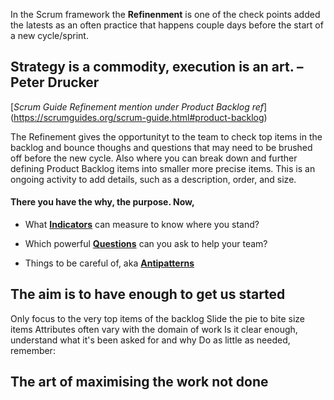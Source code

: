 In the Scrum framework the **Refinenment** is one of the check points added the latests as an often practice that happens couple days before the start of a new cycle/sprint. 

## Strategy is a commodity, execution is an art. – Peter Drucker

[*Scrum Guide Refinement mention under Product Backlog ref*] (https://scrumguides.org/scrum-guide.html#product-backlog)

The Refinement gives the opportunityt to the team to check top items in the backlog and bounce thoughs and questions that may need to be brushed off before the new cycle. Also where you can break down and further defining Product Backlog items into smaller more precise items. This is an ongoing activity to add details, such as a description, order, and size. 

#### There you have the why, the purpose. Now,

* What [**Indicators**](https://github.com/GarciaInes/Scrum-Mastery/blob/6bc6c02c02c8b196e5f84879edff5e7c996d731d/Refinement/Indicators.md) can measure to know where you stand?

* Which powerful [**Questions**](https://github.com/GarciaInes/Scrum-Mastery/blob/6bc6c02c02c8b196e5f84879edff5e7c996d731d/Refinement/Questions.md) can you ask to help your team?

* Things to be careful of, aka [**Antipatterns**](https://github.com/GarciaInes/Scrum-Mastery/blob/6bc6c02c02c8b196e5f84879edff5e7c996d731d/Refinement/Antipatterns.md)


## The aim is to have enough to get us started

Only focus to the very top items of the backlog
Slide the pie to bite size items
Attributes often vary with the domain of work
Is it clear enough, understand what it's been asked for and why
Do as little as needed, remember:

## The art of maximising the work not done

